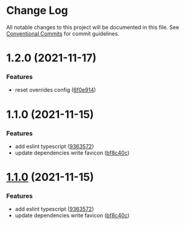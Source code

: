 # Change Log

All notable changes to this project will be documented in this file.
See [Conventional Commits](https://conventionalcommits.org) for commit guidelines.

# 1.2.0 (2021-11-17)


### Features

* reset overrides config ([6f0e914](https://github.com/anijs6/eslint-config/commit/6f0e91434e4f6707c750bc23476400ac368f25e0))



# 1.1.0 (2021-11-15)


### Features

* add eslint typescript ([9363572](https://github.com/anijs6/eslint-config/commit/93635720bd6cf47ca587217d630de4db21a53c4d))
* update dependencies write favicon ([bf8c40c](https://github.com/anijs6/eslint-config/commit/bf8c40c0811fc95fd752bc1d5187588c52d0b0ca))





# [1.1.0](https://github.com/anijs6/eslint-config/compare/v0.1.0...v1.1.0) (2021-11-15)


### Features

* add eslint typescript ([9363572](https://github.com/anijs6/eslint-config/commit/93635720bd6cf47ca587217d630de4db21a53c4d))
* update dependencies write favicon ([bf8c40c](https://github.com/anijs6/eslint-config/commit/bf8c40c0811fc95fd752bc1d5187588c52d0b0ca))
